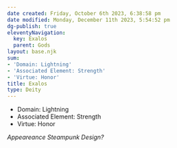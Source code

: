 ```yaml
---
date created: Friday, October 6th 2023, 6:38:58 pm
date modified: Monday, December 11th 2023, 5:54:52 pm
dg-publish: true
eleventyNavigation:
  key: Exalos
  parent: Gods
layout: base.njk
sum:
- 'Domain: Lightning'
- 'Associated Element: Strength'
- 'Virtue: Honor'
title: Exalos
type: Deity
---
```


- Domain: Lightning
- Associated Element: Strength
- Virtue: Honor

*Appeareance Steampunk Design?*